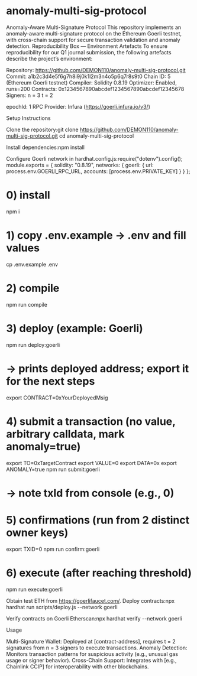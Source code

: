# anomaly-multi-sig-protocol
Anomaly-Aware Multi-Signature Protocol
This repository implements an anomaly-aware multi-signature protocol on the Ethereum Goerli testnet, with cross-chain support for secure transaction validation and anomaly detection.
Reproducibility Box — Environment Artefacts
To ensure reproducibility for our Q1 journal submission, the following artefacts describe the project’s environment:

Repository: https://github.com/DEMON110/anomaly-multi-sig-protocol.git
Commit: a1b2c3d4e5f6g7h8i9j0k1l2m3n4o5p6q7r8s9t0
Chain ID: 5 (Ethereum Goerli testnet)
Compiler: Solidity 0.8.19
Optimizer: Enabled, runs=200
Contracts: 0x1234567890abcdef1234567890abcdef12345678
Signers:
n = 3
t = 2


epochId: 1
RPC Provider: Infura (https://goerli.infura.io/v3/)

Setup Instructions

Clone the repository:git clone https://github.com/DEMON110/anomaly-multi-sig-protocol.git
cd anomaly-multi-sig-protocol


Install dependencies:npm install


Configure Goerli network in hardhat.config.js:require("dotenv").config();
module.exports = {
  solidity: "0.8.19",
  networks: {
    goerli: {
      url: process.env.GOERLI_RPC_URL,
      accounts: [process.env.PRIVATE_KEY]
    }
  }
};

# 0) install
npm i

# 1) copy .env.example -> .env and fill values
cp .env.example .env

# 2) compile
npm run compile

# 3) deploy (example: Goerli)
npm run deploy:goerli
# -> prints deployed address; export it for the next steps
export CONTRACT=0xYourDeployedMsig

# 4) submit a transaction (no value, arbitrary calldata, mark anomaly=true)
export TO=0xTargetContract
export VALUE=0
export DATA=0x
export ANOMALY=true
npm run submit:goerli
# -> note txId from console (e.g., 0)

# 5) confirmations (run from 2 distinct owner keys)
export TXID=0
npm run confirm:goerli

# 6) execute (after reaching threshold)
npm run execute:goerli


Obtain test ETH from https://goerlifaucet.com/.
Deploy contracts:npx hardhat run scripts/deploy.js --network goerli


Verify contracts on Goerli Etherscan:npx hardhat verify --network goerli <contract-address> <constructor-args>



Usage

Multi-Signature Wallet: Deployed at [contract-address], requires t = 2 signatures from n = 3 signers to execute transactions.
Anomaly Detection: Monitors transaction patterns for suspicious activity (e.g., unusual gas usage or signer behavior).
Cross-Chain Support: Integrates with [e.g., Chainlink CCIP] for interoperability with other blockchains.

